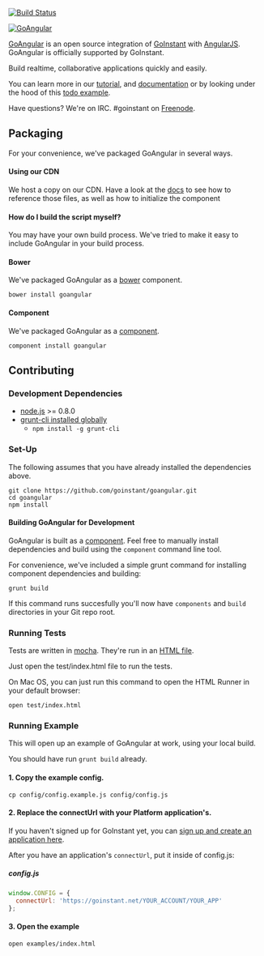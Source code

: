 [![Build Status](https://travis-ci.org/goinstant/goangular.png)](https://travis-ci.org/goinstant/goangular)

[![GoAngular](https://developers.goinstant.com/beta/static/images/goangular/goangular_logo.png)](https://developers.goinstant.com/v1/GoAngular/index.html)

[GoAngular](https://developers.goinstant.com/v1/GoAngular/index.html) is an
open source integration of [GoInstant](https://goinstant.com) with
[AngularJS](http://angularjs.org/). GoAngular is officially supported by GoInstant.

Build realtime, collaborative applications quickly and easily.

You can learn more in our
[tutorial](https://developers.goinstant.com/v1/GoAngular/getting_started.html),
and
[documentation](https://developers.goinstant.com/v1/GoAngular/index.html) or by looking under the hood
of this [todo example](http://goangular-todo-example.herokuapp.com/).

Have questions? We're on IRC. #goinstant on [Freenode](http://freenode.net/).

## Packaging
For your convenience, we've packaged GoAngular in several ways.

#### Using our CDN

We host a copy on our CDN. Have a look at the [docs](https://developers.goinstant.com/v1/GoAngular/index.html)
to see how to reference those files, as well as how to initialize the component

#### How do I build the script myself?

You may have your own build process. We've tried to make it easy to include
GoAngular in your build process.

#### Bower

We've packaged GoAngular as a [bower](http://bower.io/) component.

```
bower install goangular
```

#### Component

We've packaged GoAngular as a [component](http://component.io/).

```
component install goangular
```

## Contributing

### Development Dependencies

- [node.js](http://nodejs.org/) >= 0.8.0
- [grunt-cli installed globally](http://gruntjs.com/getting-started)
  - `npm install -g grunt-cli`

### Set-Up

The following assumes that you have already installed the dependencies above.

```
git clone https://github.com/goinstant/goangular.git
cd goangular
npm install
```

#### Building GoAngular for Development

GoAngular is built as a [component](https://github.com/component/component).
Feel free to manually install dependencies and build using the `component`
command line tool.

For convenience, we've included a simple grunt command for installing
component dependencies and building:

```
grunt build
```

If this command runs succesfully you'll now have `components` and `build`
directories in your Git repo root.

### Running Tests

Tests are written in [mocha](http://visionmedia.github.io/mocha/). They're run
in an [HTML file](http://visionmedia.github.io/mocha/#html-reporter).

Just open the test/index.html file to run the tests.

On Mac OS, you can just run this command to open the HTML Runner in your
default browser:

```
open test/index.html
```

### Running Example

This will open up an example of GoAngular at work, using your local build.

You should have run `grunt build` already.

#### 1. Copy the example config.

```
cp config/config.example.js config/config.js
```

#### 2. Replace the connectUrl with your Platform application's.

If you haven't signed up for GoInstant yet, you can [sign up and create an
application here](https://goinstant.com/signup).

After you have an application's `connectUrl`, put it inside of config.js:

##### config.js

```js
window.CONFIG = {
  connectUrl: 'https://goinstant.net/YOUR_ACCOUNT/YOUR_APP'
};
```

#### 3. Open the example

```
open examples/index.html
```
